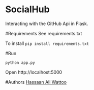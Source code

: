 SocialHub
=========

Interacting with the GitHub Api in Flask. 


#Requirements
See requirements.txt

To install 
```pip install requirements.txt``` 


#Run

``` python app.py ```

Open http://localhost:5000

#Authors
[Hassaan Ali Wattoo](https://twitter.com/hassaanaliw)
